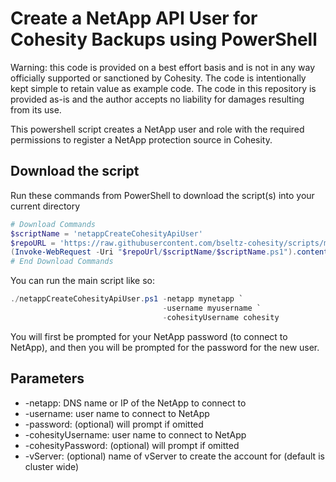 # Create a NetApp API User for Cohesity Backups using PowerShell

Warning: this code is provided on a best effort basis and is not in any way officially supported or sanctioned by Cohesity. The code is intentionally kept simple to retain value as example code. The code in this repository is provided as-is and the author accepts no liability for damages resulting from its use.

This powershell script creates a NetApp user and role with the required permissions to register a NetApp protection source in Cohesity.

## Download the script

Run these commands from PowerShell to download the script(s) into your current directory

```powershell
# Download Commands
$scriptName = 'netappCreateCohesityApiUser'
$repoURL = 'https://raw.githubusercontent.com/bseltz-cohesity/scripts/master/powershell'
(Invoke-WebRequest -Uri "$repoUrl/$scriptName/$scriptName.ps1").content | Out-File "$scriptName.ps1"; (Get-Content "$scriptName.ps1") | Set-Content "$scriptName.ps1"
# End Download Commands
```

You can run the main script like so:

```powershell
./netappCreateCohesityApiUser.ps1 -netapp mynetapp `
                                  -username myusername `
                                  -cohesityUsername cohesity
```

You will first be prompted for your NetApp password (to connect to NetApp), and then you will be prompted for the password for the new user.

## Parameters

* -netapp: DNS name or IP of the NetApp to connect to
* -username: user name to connect to NetApp
* -password: (optional) will prompt if omitted
* -cohesityUsername: user name to connect to NetApp
* -cohesityPassword: (optional) will prompt if omitted
* -vServer: (optional) name of vServer to create the account for (default is cluster wide)
